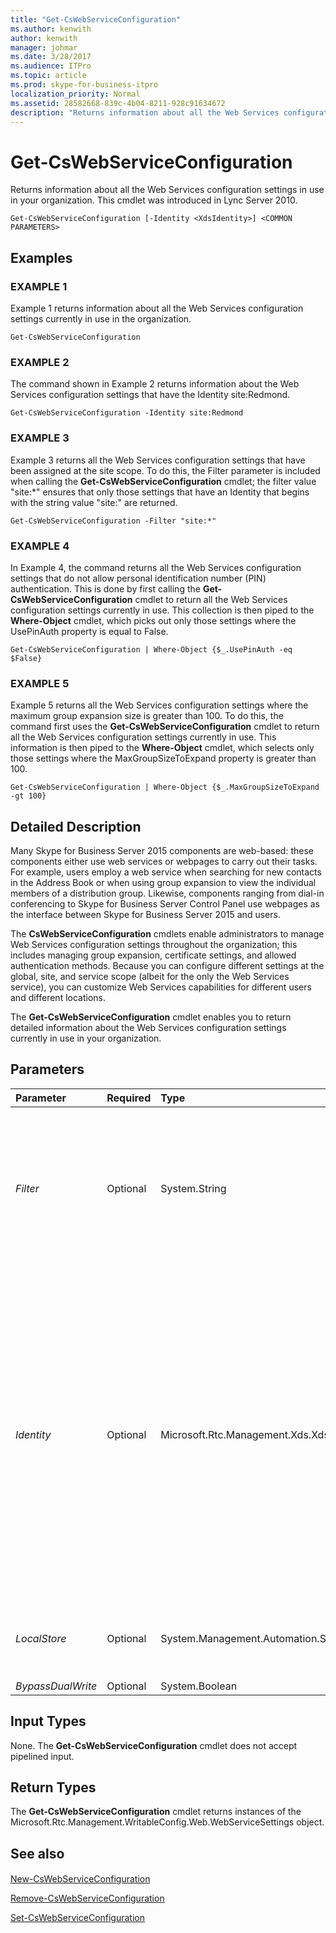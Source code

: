 ```yaml
---
title: "Get-CsWebServiceConfiguration"
ms.author: kenwith
author: kenwith
manager: johmar
ms.date: 3/28/2017
ms.audience: ITPro
ms.topic: article
ms.prod: skype-for-business-itpro
localization_priority: Normal
ms.assetid: 28582668-839c-4b04-8211-928c91634672
description: "Returns information about all the Web Services configuration settings in use in your organization. This cmdlet was introduced in Lync Server 2010."
---
```


# Get-CsWebServiceConfiguration
 
Returns information about all the Web Services configuration settings in use in your organization. This cmdlet was introduced in Lync Server 2010.
  
```
Get-CsWebServiceConfiguration [-Identity <XdsIdentity>] <COMMON PARAMETERS>

```

## Examples

### EXAMPLE 1

Example 1 returns information about all the Web Services configuration settings currently in use in the organization.
  
```
Get-CsWebServiceConfiguration
```

### EXAMPLE 2

The command shown in Example 2 returns information about the Web Services configuration settings that have the Identity site:Redmond.
  
```
Get-CsWebServiceConfiguration -Identity site:Redmond
```

### EXAMPLE 3

Example 3 returns all the Web Services configuration settings that have been assigned at the site scope. To do this, the Filter parameter is included when calling the **Get-CsWebServiceConfiguration** cmdlet; the filter value "site:*" ensures that only those settings that have an Identity that begins with the string value "site:" are returned.
  
```
Get-CsWebServiceConfiguration -Filter "site:*"
```

### EXAMPLE 4

In Example 4, the command returns all the Web Services configuration settings that do not allow personal identification number (PIN) authentication. This is done by first calling the **Get-CsWebServiceConfiguration** cmdlet to return all the Web Services configuration settings currently in use. This collection is then piped to the **Where-Object** cmdlet, which picks out only those settings where the UsePinAuth property is equal to False.
  
```
Get-CsWebServiceConfiguration | Where-Object {$_.UsePinAuth -eq $False}
```

### EXAMPLE 5

Example 5 returns all the Web Services configuration settings where the maximum group expansion size is greater than 100. To do this, the command first uses the **Get-CsWebServiceConfiguration** cmdlet to return all the Web Services configuration settings currently in use. This information is then piped to the **Where-Object** cmdlet, which selects only those settings where the MaxGroupSizeToExpand property is greater than 100.
  
```
Get-CsWebServiceConfiguration | Where-Object {$_.MaxGroupSizeToExpand -gt 100}
```

## Detailed Description

Many Skype for Business Server 2015 components are web-based: these components either use web services or webpages to carry out their tasks. For example, users employ a web service when searching for new contacts in the Address Book or when using group expansion to view the individual members of a distribution group. Likewise, components ranging from dial-in conferencing to Skype for Business Server Control Panel use webpages as the interface between Skype for Business Server 2015 and users.
  
The **CsWebServiceConfiguration** cmdlets enable administrators to manage Web Services configuration settings throughout the organization; this includes managing group expansion, certificate settings, and allowed authentication methods. Because you can configure different settings at the global, site, and service scope (albeit for the only the Web Services service), you can customize Web Services capabilities for different users and different locations.
  
The **Get-CsWebServiceConfiguration** cmdlet enables you to return detailed information about the Web Services configuration settings currently in use in your organization.
  
## Parameters

|**Parameter**|**Required**|**Type**|**Description**|
|:-----|:-----|:-----|:-----|
| _Filter_ <br/> |Optional  <br/> |System.String  <br/> |Enables you to use wildcards when specifying the Web Services configuration settings collection (or collections) to be returned. For example, this syntax returns all the settings configured at the site scope:  <br/>  `-Filter "site:*"` <br/> You cannot use both the Filter and the Identity parameters in the same command.  <br/> |
| _Identity_ <br/> |Optional  <br/> |Microsoft.Rtc.Management.Xds.XdsIdentity  <br/> |Unique identifier for the Web Services configuration settings to be returned. To return the global settings, use this syntax:  <br/>  `-Identity global` <br/> To return settings configured at the site scope, use syntax similar to this:  <br/>  `-Identity "site:Redmond"` <br/> Service-scope settings can be returned using syntax like this:  <br/>  `-Identity "service:WebServer:atl-cs-001.litwareinc.com"` <br/> You cannot use both the Filter and the Identity parameters in the same command. If you do not specify either parameter, the **Get-CsWebServiceConfiguration** cmdlet will return all the Web Services settings collections currently in use in your organization. <br/> |
| _LocalStore_ <br/> |Optional  <br/> |System.Management.Automation.SwitchParameter  <br/> |Retrieves the Web Services configuration data from the local replica of the Central Management store rather than from the Central Management store itself.  <br/> |
| _BypassDualWrite_ <br/> |Optional  <br/> |System.Boolean  <br/> |PARAMVALUE: $true | $false  <br/> |
   
## Input Types

None. The **Get-CsWebServiceConfiguration** cmdlet does not accept pipelined input.
  
## Return Types

The **Get-CsWebServiceConfiguration** cmdlet returns instances of the Microsoft.Rtc.Management.WritableConfig.Web.WebServiceSettings object.
  
## See also

#### 

[New-CsWebServiceConfiguration](new-cswebserviceconfiguration.md)
  
[Remove-CsWebServiceConfiguration](remove-cswebserviceconfiguration.md)
  
[Set-CsWebServiceConfiguration](set-cswebserviceconfiguration.md)


